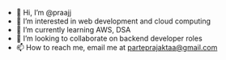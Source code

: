 - 👋 Hi, I’m @praajj
- 👀 I’m interested in web development and cloud computing
- 🌱 I’m currently learning AWS, DSA
- 💞️ I’m looking to collaborate on backend developer roles
- 📫 How to reach me, email me at parteprajaktaa@gmail.com 

<!---
praajj/praajj is a ✨ special ✨ repository because its `README.md` (this file) appears on your GitHub profile.
You can click the Preview link to take a look at your changes.
--->
